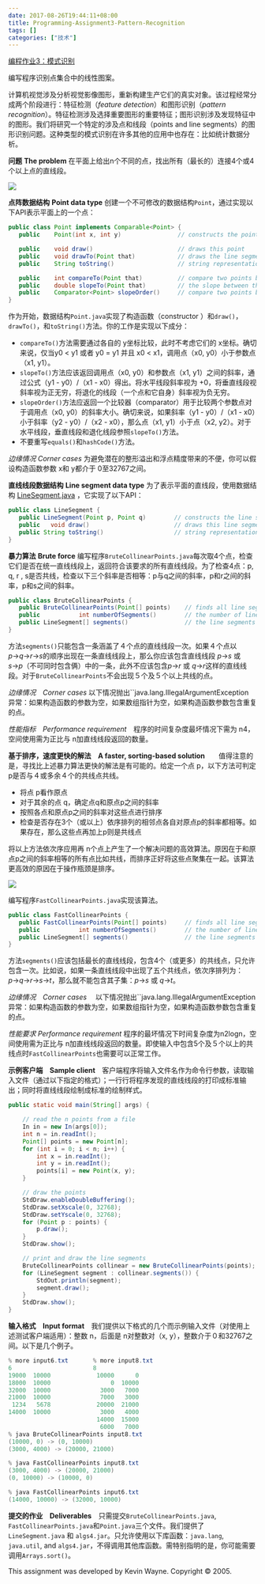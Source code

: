 ```yaml
---
date: 2017-08-26T19:44:11+08:00
title: Programming-Assignment3-Pattern-Recognition
tags: []
categories: ["技术"]
---
```


[编程作业3：模式识别](http://coursera.cs.princeton.edu/algs4/assignments/collinear.html)

编写程序识别点集合中的线性图案。

计算机视觉涉及分析视觉影像图形，重新构建生产它们的真实对象。该过程经常分成两个阶段进行：特征检测（*feature detection*）和图形识别（*pattern recognition*）。特征检测涉及选择重要图形的重要特征；图形识别涉及发现特征中的图形。我们将研究一个特定的涉及点和线段（points and line segments）的图形识别问题。这种类型的模式识别在许多其他的应用中也存在：比如统计数据分析。

**问题** **The problem**    在平面上给出n个不同的点，找出所有（最长的）连接4个或4个以上点的直线段。

![](http://coursera.cs.princeton.edu/algs4/assignments/lines2.png)

**点阵数据结构**  **Point data type**    创建一个不可修改的数据结构`Point`，通过实现以下API表示平面上的一个点：

```java
public class Point implements Comparable<Point> {
   public    Point(int x, int y)                // constructs the point (x, y)

   public    void draw()                        // draws this point
   public    void drawTo(Point that)            // draws the line segment from this point to that point
   public    String toString()                  // string representation

   public    int compareTo(Point that)          // compare two points by y-coordinates, breaking ties by x-coordinates
   public    double slopeTo(Point that)         // the slope between this point and that point
   public    Comparator<Point> slopeOrder()     // compare two points by slopes they make with this point
}
```

作为开始，数据结构`Point.java`实现了构造函数（constructor ）和`draw()`，`drawTo()`，和`toString()`方法。你的工作是实现以下成分：

- `compareTo()`方法需要通过各自的 y坐标比较，此时不考虑它们的 x坐标。确切来说，仅当y0 < y1 或者 y0 = y1 并且 x0 < x1，调用点（x0, y0）小于参数点（x1, y1）。
- `slopeTo()`方法应该返回调用点（x0, y0）和参数点（x1, y1）之间的斜率，通过公式（y1 - y0）/（x1 - x0）得出。将水平线段斜率视为 +0，将垂直线段视斜率视为正无穷，将退化的线段（一个点和它自身）斜率视为负无穷。
- `slopeOrder()`方法应返回一个比较器（comparator）用于比较两个参数点对于调用点（x0, y0）的斜率大小。确切来说，如果斜率（y1 - y0）/（x1 - x0）小于斜率（y2 - y0）/（x2 - x0），那么点（x1, y1）小于点（x2, y2）。对于水平线段，垂直线段和退化线段参照`slopeTo()`方法。
- 不要重写`equals()`和`hashCode()`方法。

*边缘情况*  *Corner cases*    为避免潜在的整形溢出和浮点精度带来的不便，你可以假设构造函数参数 x和 y都介于 0至32767之间。

**直线线段数据结构**  **Line segment data type**   为了表示平面的直线段，使用数据结构 [LineSegment.java](http://coursera.cs.princeton.edu/algs4/testing/collinear/LineSegment.java) ，它实现了以下API：

```java
public class LineSegment {
   public LineSegment(Point p, Point q)        // constructs the line segment between points p and q
   public   void draw()                        // draws this line segment
   public String toString()                    // string representation
}
```

**暴力算法**  **Brute force**     编写程序`BruteCollinearPoints.java`每次取4个点，检查它们是否在统一直线线段上，返回符合该要求的所有直线线段。为了检查4点：p, q, r , s是否共线，检查以下三个斜率是否相等：p与q之间的斜率，p和r之间的斜率，p和s之间的斜率。

```java
public class BruteCollinearPoints {
   public BruteCollinearPoints(Point[] points)    // finds all line segments containing 4 points
   public           int numberOfSegments()        // the number of line segments
   public LineSegment[] segments()                // the line segments
}
```

方法`segments()`只能包含一条涵盖了４个点的直线线段一次。如果４个点以*p*→*q*→*r*→*s*的顺序出现在一条直线线段上，那么你应该包含直线线段 *p*→*s* 或 *s*→*p*（不可同时包含俩）中的一条，此外不应该包含*p*→*r* 或 *q*→*r*这样的直线线段。对于`BruteCollinearPoints`不会出现５个及５个以上共线的点。

*边缘情况*　*Corner cases*   以下情况抛出``java.lang.IllegalArgumentException` `异常：如果构造函数的参数为空，如果数组指针为空，如果构造函数参数包含重复的点。

*性能指标*　*Performance requirement*　程序的时间复杂度最坏情况下需为 n4，空间使用需为正比与 n加直线线段返回的数量。

**基于排序，速度更快的解法**　**A faster, sorting-based solution**　　值得注意的是，寻找比上述暴力算法更快的解法是有可能的。给定一个点 p，以下方法可判定 p是否与４或多余４个的共线点共线。

- 将点 p看作原点
- 对于其余的点 q，确定点q和原点p之间的斜率
- 按照各点和原点p之间的斜率对这些点进行排序
- 检查是否存在3个（或以上）依序排列的相邻点各自对原点p的斜率都相等。如果存在，那么这些点再加上p则是共线点

将以上方法依次序应用再 n个点上产生了一个解决问题的高效算法。原因在于和原点p之间的斜率相等的所有点比如共线，而排序正好将这些点聚集在一起。该算法更高效的原因在于操作瓶颈是排序。

![](http://coursera.cs.princeton.edu/algs4/assignments/lines1.png)

编写程序`FastCollinearPoints.java`实现该算法。

```java
public class FastCollinearPoints {
   public FastCollinearPoints(Point[] points)     // finds all line segments containing 4 or more points
   public           int numberOfSegments()        // the number of line segments
   public LineSegment[] segments()                // the line segments
}
```

方法`segments()`应该包括最长的直线线段，包含4个（或更多）的共线点，只允许包含一次。比如说，如果一条直线线段中出现了五个共线点，依次序排列为： *p*→*q*→*r*→*s*→*t*，那么就不能包含其子集：*p*→*s* 或 *q*→*t*。

*边缘情况*　*Corner cases*　 以下情况抛出``java.lang.IllegalArgumentException` `异常：如果构造函数的参数为空，如果数组指针为空，如果构造函数参数包含重复的点。

*性能要求*  *Performance requirement*    程序的最坏情况下时间复杂度为n2logn，空间使用需为正比与 n加直线线段返回的数量。即使输入中包含5个及５个以上的共线点时`FastCollinearPoints`也需要可以正常工作。

**示例客户端**　**Sample client**　客户端程序将输入文件名作为命令行参数，读取输入文件（通过以下指定的格式）；一行行将程序发现的直线线段的打印成标准输出；同时将直线线段绘制成标准的绘制样式。

```java
public static void main(String[] args) {

    // read the n points from a file
    In in = new In(args[0]);
    int n = in.readInt();
    Point[] points = new Point[n];
    for (int i = 0; i < n; i++) {
        int x = in.readInt();
        int y = in.readInt();
        points[i] = new Point(x, y);
    }

    // draw the points
    StdDraw.enableDoubleBuffering();
    StdDraw.setXscale(0, 32768);
    StdDraw.setYscale(0, 32768);
    for (Point p : points) {
        p.draw();
    }
    StdDraw.show();

    // print and draw the line segments
    BruteCollinearPoints collinear = new BruteCollinearPoints(points);
    for (LineSegment segment : collinear.segments()) {
        StdOut.println(segment);
        segment.draw();
    }
    StdDraw.show();
}
```

**输入格式**　**Input format**　我们提供以下格式的几个而示例输入文件（对使用上述测试客户端适用）：整数 n，后面是 n对整数对（x, y），整数介于０和32767之间。以下是几个例子。

```java
% more input6.txt       % more input8.txt
6                       8
19000  10000             10000      0
18000  10000                 0  10000
32000  10000              3000   7000
21000  10000              7000   3000
 1234   5678             20000  21000
14000  10000              3000   4000
                         14000  15000
                          6000   7000
% java BruteCollinearPoints input8.txt
(10000, 0) -> (0, 10000) 
(3000, 4000) -> (20000, 21000) 

% java FastCollinearPoints input8.txt
(3000, 4000) -> (20000, 21000) 
(0, 10000) -> (10000, 0)

% java FastCollinearPoints input6.txt
(14000, 10000) -> (32000, 10000) 
```

**提交的作业**　**Deliverables**　只需提交`BruteCollinearPoints.java`, `FastCollinearPoints.java`和`Point.java`三个文件。我们提供了`LineSegment.java` 和 `algs4.jar`。只允许使用以下库函数：`java.lang`, `java.util`, and `algs4.jar`，不得调用其他库函数。需特别指明的是，你可能需要调用`Arrays.sort()`。

This assignment was developed by Kevin Wayne. 
Copyright © 2005.